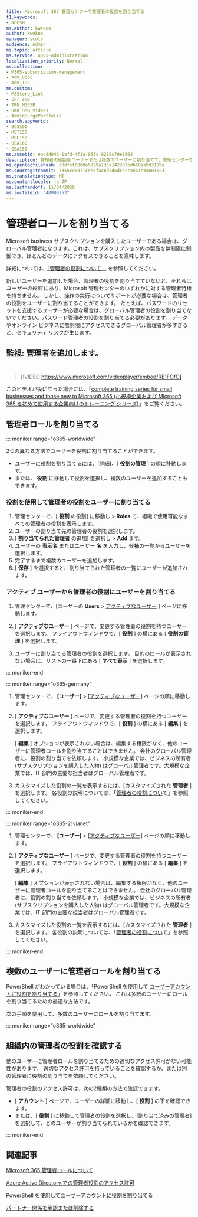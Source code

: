 ```yaml
---
title: Microsoft 365 管理センターで管理者の役割を割り当てる
f1.keywords:
- NOCSH
ms.author: kwekua
author: kwekua
manager: scotv
audience: Admin
ms.topic: article
ms.service: o365-administration
localization_priority: Normal
ms.collection:
- M365-subscription-management
- Adm_O365
- Adm_TOC
ms.custom:
- MSStore_Link
- okr_smb
- TRN_M365B
- OKR_SMB_Videos
- AdminSurgePortfolio
search.appverid:
- BCS160
- MET150
- MOE150
- BEA160
- GEA150
ms.assetid: eac4d046-1afd-4f1a-85fc-8219c79e1504
description: 管理者の役割をユーザーまたは複数のユーザーに割り当てて、管理センターで特定のタスクを実行できるようにする方法について説明します。
ms.openlocfilehash: c0dfef0860e5729a135a142383bdb60aa9d310be
ms.sourcegitcommit: 7355cc8871cde5fac6d7d6dcecc3e41e35601623
ms.translationtype: MT
ms.contentlocale: ja-JP
ms.lasthandoff: 11/04/2020
ms.locfileid: "48906253"
---
```

# <a name="assign-admin-roles"></a>管理者ロールを割り当てる

Microsoft business サブスクリプションを購入したユーザーである場合は、グローバル管理者になります。これは、サブスクリプション内の製品を無制限に制御でき、ほとんどのデータにアクセスできることを意味します。

詳細については、[「管理者の役割について」](about-admin-roles.md) を参照してください。

新しいユーザーを追加した場合、管理者の役割を割り当てていないと、それらは *ユーザーの役割* にあり、Microsoft 管理センターのいずれかに対する管理者特権を持ちません。 しかし、操作の実行についてサポートが必要な場合は、管理者の役割をユーザーに割り当てることができます。 たとえば、パスワードのリセットを支援するユーザーが必要な場合は、グローバル管理者の役割を割り当てないでください。パスワード管理者の役割を割り当てる必要があります。 データやオンライン ビジネスに無制限にアクセスできるグローバル管理者が多すぎると、セキュリティ リスクが生じます。

## <a name="watch-add-an-adminbrbr"></a>監視: 管理者を追加します。<br><br>

> [!VIDEO https://www.microsoft.com/videoplayer/embed/RE1FOfO] 

このビデオが役に立った場合には、「[complete training series for small businesses and those new to Microsoft 365 (小規模企業および Microsoft 365 を初めて使用する企業向けのトレーニング シリーズ)](https://support.microsoft.com/office/6ab4bbcd-79cf-4000-a0bd-d42ce4d12816)」をご覧ください。

## <a name="assign-admin-roles"></a>管理者ロールを割り当てる 

::: moniker range="o365-worldwide"

2つの異なる方法でユーザーを役割に割り当てることができます。

- ユーザーに役割を割り当てるには、[詳細]、[ **役割の管理** ] の順に移動します。
- または、 **役割** に移動して役割を選択し、複数のユーザーを追加することもできます。

### <a name="assign-admin-roles-to-users-using-roles"></a>役割を使用して管理者の役割をユーザーに割り当てる

1. 管理センターで、[ **役割** の役割] に移動し > **Roles** て、組織で使用可能なすべての管理者の役割を表示します。
2. ユーザーの割り当て先の管理者の役割を選択します。
3. [ **割り当てられた管理者** の追加] を選択し > **Add** ます。
4. ユーザーの **表示名** またはユーザー **名** を入力し、候補の一覧からユーザーを選択します。
5. 完了するまで複数のユーザーを追加します。
6. [ **保存** ] を選択すると、割り当てられた管理者の一覧にユーザーが追加されます。

### <a name="assign-a-user-to-an-admin-role-from-active-users"></a>アクティブ ユーザーから管理者の役割にユーザーを割り当てる

1. 管理センターで、[ユーザーの **Users** > [アクティブなユーザー](https://go.microsoft.com/fwlink/p/?linkid=834822) ] ページに移動します。

2. [ **アクティブなユーザー** ] ページで、変更する管理者の役割を持つユーザーを選択します。 フライアウトウィンドウで、[ **役割** ] の横にある [ **役割の管理** ] を選択します。

3. ユーザーに割り当てる管理者の役割を選択します。 目的のロールが表示されない場合は、リストの一番下にある [ **すべて表示** ] を選択します。

::: moniker-end

::: moniker range="o365-germany"

1. 管理センターで、 **[ユーザー]** > <a href="https://go.microsoft.com/fwlink/p/?linkid=847686" target="_blank">[アクティブなユーザー]</a> ページの順に移動します。

2. [ **アクティブなユーザー** ] ページで、変更する管理者の役割を持つユーザーを選択します。 フライアウトウィンドウで、[ **役割** ] の横にある [ **編集** ] を選択します。 

    [ **編集** ] オプションが表示されない場合は、編集する権限がなく、他のユーザーに管理者ロールを割り当てることはできません。 会社のグローバル管理者に、役割の割り当てを依頼します。 小規模な企業では、ビジネスの所有者 (サブスクリプションを購入した人物) はグローバル管理者です。大規模な企業では、IT 部門の主要な担当者はグローバル管理者です。

3. カスタマイズした役割の一覧を表示するには、[カスタマイズされた **管理者** ] を選択します。 各役割の説明については、「[管理者の役割につい](about-admin-roles.md)て」を参照してください。

::: moniker-end

::: moniker range="o365-21vianet"

1. 管理センターで、 **[ユーザー]** > <a href="https://go.microsoft.com/fwlink/p/?linkid=850628" target="_blank">[アクティブなユーザー]</a> ページの順に移動します。

2. [ **アクティブなユーザー** ] ページで、変更する管理者の役割を持つユーザーを選択します。 フライアウトウィンドウで、[ **役割** ] の横にある [ **編集** ] を選択します。

    [ **編集** ] オプションが表示されない場合は、編集する権限がなく、他のユーザーに管理者ロールを割り当てることはできません。 会社のグローバル管理者に、役割の割り当てを依頼します。 小規模な企業では、ビジネスの所有者 (サブスクリプションを購入した人物) はグローバル管理者です。大規模な企業では、IT 部門の主要な担当者はグローバル管理者です。

3. カスタマイズした役割の一覧を表示するには、[カスタマイズされた **管理者** ] を選択します。 各役割の説明については、「[管理者の役割につい](about-admin-roles.md)て」を参照してください。

::: moniker-end

## <a name="assign-admin-roles-to-multiple-users"></a>複数のユーザーに管理者ロールを割り当てる

PowerShell がわかっている場合は、「PowerShell を使用して [ユーザーアカウントに役割を割り当てる](https://go.microsoft.com/fwlink/?linkid=854257)」を参照してください。 これは多数のユーザーにロールを割り当てるための最適な方法です。
  
次の手順を使用して、多数のユーザーにロールを割り当てます。

::: moniker range="o365-worldwide"

## <a name="check-admin-roles-in-your-organization"></a>組織内の管理者の役割を確認する

他のユーザーに管理者ロールを割り当てるための適切なアクセス許可がない可能性があります。 適切なアクセス許可を持っていることを確認するか、または別の管理者に役割の割り当てを依頼してください。

管理者の役割のアクセス許可は、次の2種類の方法で確認できます。

- [ **アカウント** ] ページで、ユーザーの詳細に移動し、[ **役割** ] の下を確認できます。
- または、[ **役割** ] に移動して管理者の役割を選択し、[割り当て済みの管理者] を選択して、どのユーザーが割り当てられているかを確認できます。

::: moniker-end

## <a name="related-articles"></a>関連記事

[Microsoft 365 管理者ロールについて](about-admin-roles.md)

[Azure Active Directory での管理者役割のアクセス許可](https://docs.microsoft.com/azure/active-directory/users-groups-roles/directory-assign-admin-roles#available-roles)

[PowerShell を使用してユーザーアカウントに役割を割り当てる](https://docs.microsoft.com/microsoft-365/enterprise/assign-roles-to-user-accounts-with-microsoft-365-powershell)

[パートナー関係を承認または削除する](../misc/add-partner.md)